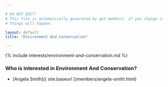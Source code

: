 ```yaml
---

# DO NOT EDIT!
# This file is automatically generated by get-members. If you change it, bad
# things will happen.

layout: default
title: "Environment And Conservation"

---
```


{% include interests/environment-and-conservation.md %}

### Who is interested in Environment And Conservation?


* [Angela Smith]({ site.baseurl }}members/angela-smith.html)
